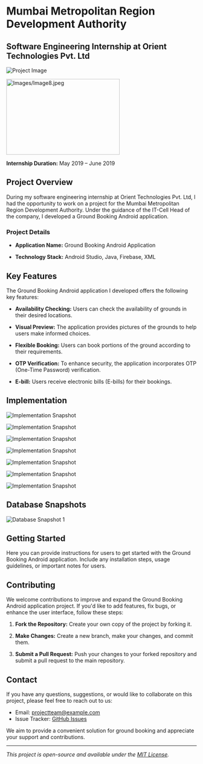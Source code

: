 # Mumbai Metropolitan Region Development Authority

## Software Engineering Internship at Orient Technologies Pvt. Ltd

![Project Image](Images/Image8.jpeg)

<img src="Images/Image8.jpeg" alt="Images/Image8.jpeg" width="300" height="200">

**Internship Duration:** May 2019 – June 2019

## Project Overview

During my software engineering internship at Orient Technologies Pvt. Ltd, I had the opportunity to work on a project for the Mumbai Metropolitan Region Development Authority. Under the guidance of the IT-Cell Head of the company, I developed a Ground Booking Android application.

### Project Details

- **Application Name:** Ground Booking Android Application

- **Technology Stack:** Android Studio, Java, Firebase, XML

## Key Features

The Ground Booking Android application I developed offers the following key features:

- **Availability Checking:** Users can check the availability of grounds in their desired locations.

- **Visual Preview:** The application provides pictures of the grounds to help users make informed choices.

- **Flexible Booking:** Users can book portions of the ground according to their requirements.

- **OTP Verification:** To enhance security, the application incorporates OTP (One-Time Password) verification.

- **E-bill:** Users receive electronic bills (E-bills) for their bookings.

## Implementation

![Implementation Snapshot](Images/Image9.jpeg)

![Implementation Snapshot](Images/Image7.jpeg)

![Implementation Snapshot](Images/Image4.jpeg)

![Implementation Snapshot](Images/Image5.jpeg)

![Implementation Snapshot](Images/Image6.jpeg)

![Implementation Snapshot](Images/Image3.jpeg)

![Implementation Snapshot](Images/Image2.jpeg)

## Database Snapshots

![Database Snapshot 1](Images/Image1.jpeg)

## Getting Started

Here you can provide instructions for users to get started with the Ground Booking Android application. Include any installation steps, usage guidelines, or important notes for users.

## Contributing

We welcome contributions to improve and expand the Ground Booking Android application project. If you'd like to add features, fix bugs, or enhance the user interface, follow these steps:

1. **Fork the Repository:** Create your own copy of the project by forking it.

2. **Make Changes:** Create a new branch, make your changes, and commit them.

3. **Submit a Pull Request:** Push your changes to your forked repository and submit a pull request to the main repository.

## Contact

If you have any questions, suggestions, or would like to collaborate on this project, please feel free to reach out to us:

- Email: projectteam@example.com
- Issue Tracker: [GitHub Issues](https://github.com/your-username/project-repo/issues)

We aim to provide a convenient solution for ground booking and appreciate your support and contributions.

---

*This project is open-source and available under the [MIT License](LICENSE.md).*
